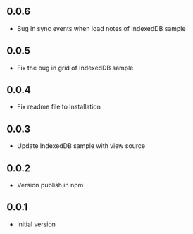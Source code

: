 ## 0.0.6

* Bug in sync events when load notes of IndexedDB sample

## 0.0.5

* Fix the bug in grid of IndexedDB sample

## 0.0.4

* Fix readme file to Installation

## 0.0.3

* Update IndexedDB sample with view source

## 0.0.2

* Version publish in npm

## 0.0.1

* Initial version
